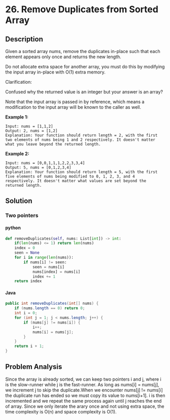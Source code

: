 # 26. Remove Duplicates from Sorted Array


## Description
Given a sorted array nums, remove the duplicates in-place such that each element appears only once and returns the new length.

Do not allocate extra space for another array, you must do this by modifying the input array in-place with O(1) extra memory.

Clarification:

Confused why the returned value is an integer but your answer is an array?

Note that the input array is passed in by reference, which means a modification to the input array will be known to the caller as well.

**Example 1:**
```
Input: nums = [1,1,2]
Output: 2, nums = [1,2]
Explanation: Your function should return length = 2, with the first two elements of nums being 1 and 2 respectively. It doesn't matter what you leave beyond the returned length.
```
**Example 2:**
```
Input: nums = [0,0,1,1,1,2,2,3,3,4]
Output: 5, nums = [0,1,2,3,4]
Explanation: Your function should return length = 5, with the first five elements of nums being modified to 0, 1, 2, 3, and 4 respectively. It doesn't matter what values are set beyond the returned length.
```

## Solution
### Two pointers
#### python
```python
def removeDuplicates(self, nums: List[int]) -> int:
    if(len(nums) <= 1) return len(nums)
    index = 0
    seen = None
    for i in range(len(nums)):
        if nums[i] != seen:
            seen = nums[i]
            nums[index] = nums[i]
            index += 1
    return index
```
#### Java
```java
public int removeDuplicates(int[] nums) {
    if (nums.length == 0) return 0;
    int i = 0;
    for (int j = 1; j < nums.length; j++) {
        if (nums[j] != nums[i]) {
            i++;
            nums[i] = nums[j];
        }
    }
    return i + 1;
}
```

## Problem Analysis
Since the array is already sorted, we can keep two pointers i and j, where i is the slow-runner while j is the fast-runner. As long as nums[i] = nums[j], we increment j to skip the duplicate.When we encounter nums[j] != nums[i] the duplicate run has ended so we must copy its value to nums[i+1]. i is then incremented and we repeat the same process again until j reaches the end of array. Since we only iterate the arary once and not using extra space, the time complexity is O(n) and space complexity is O(1).